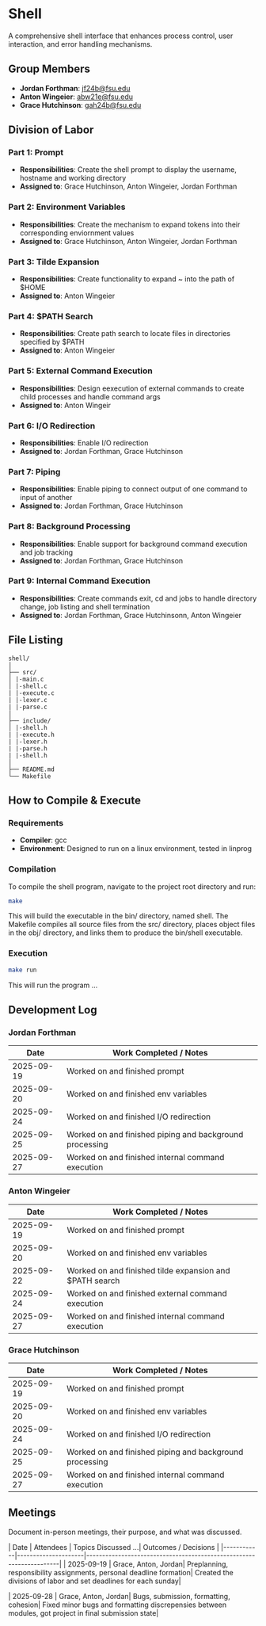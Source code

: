 # Shell

A comprehensive shell interface that enhances process control, user interaction, and error handling mechanisms.

## Group Members
- **Jordan Forthman**: jf24b@fsu.edu
- **Anton Wingeier**: abw21e@fsu.edu
- **Grace Hutchinson**: gah24b@fsu.edu

## Division of Labor

### Part 1: Prompt
- **Responsibilities**: Create the shell prompt to display the username, hostname and working directory
- **Assigned to**: Grace Hutchinson, Anton Wingeier, Jordan Forthman

### Part 2: Environment Variables
- **Responsibilities**: Create the mechanism to expand tokens into their corresponding enviornment values
- **Assigned to**: Grace Hutchinson, Anton Wingeier, Jordan Forthman

### Part 3: Tilde Expansion
- **Responsibilities**: Create functionality to expand ~ into the path of $HOME
- **Assigned to**: Anton Wingeier

### Part 4: $PATH Search
- **Responsibilities**: Create path search to locate files in directories specified by $PATH
- **Assigned to**: Anton Wingeier

### Part 5: External Command Execution
- **Responsibilities**: Design eexecution of external commands to create child processes and handle command args
- **Assigned to**: Anton Wingeir

### Part 6: I/O Redirection
- **Responsibilities**: Enable I/O redirection
- **Assigned to**: Jordan Forthman, Grace Hutchinson

### Part 7: Piping
- **Responsibilities**: Enable piping to connect output of one command to input of another
- **Assigned to**: Jordan Forthman, Grace Hutchinson

### Part 8: Background Processing
- **Responsibilities**: Enable support for background command execution and job tracking
- **Assigned to**: Jordan Forthman, Grace Hutchinson

### Part 9: Internal Command Execution
- **Responsibilities**: Create commands exit, cd and jobs to handle directory change, job listing and shell termination
- **Assigned to**: Jordan Forthman, Grace Hutchinsonn, Anton Wingeier

## File Listing
```
shell/
│
├── src/
│ |-main.c
│ |-shell.c
| |-execute.c
| |-lexer.c
| |-parse.c
│
├── include/
│ |-shell.h
| |-execute.h
| |-lexer.h
| |-parse.h
| |-shell.h
│
├── README.md
└── Makefile
```
## How to Compile & Execute

### Requirements
- **Compiler**: gcc
- **Environment**: Designed to run on a linux environment, tested in linprog

### Compilation
To compile the shell program, navigate to the project root directory and run:

```bash
make
```
This will build the executable in the bin/ directory, named shell. The Makefile compiles all source files from the src/ directory, places object files in the obj/ directory, and links them to produce the bin/shell executable.

### Execution
```bash
make run
```
This will run the program ...

## Development Log
### Jordan Forthman

| Date       | Work Completed / Notes |
|------------|------------------------|
| 2025-09-19 | Worked on and finished prompt
| 2025-09-20 | Worked on and finished env variables
| 2025-09-24 | Worked on and finished I/O redirection
| 2025-09-25 | Worked on and finished piping and background processing
| 2025-09-27 | Worked on and finished internal command execution



### Anton Wingeier

| Date       | Work Completed / Notes |
|------------|------------------------|
| 2025-09-19 | Worked on and finished prompt
| 2025-09-20 | Worked on and finished env variables
| 2025-09-22 | Worked on and finished tilde expansion and $PATH search
| 2025-09-24 | Worked on and finished external command execution
| 2025-09-27 | Worked on and finished internal command execution



### Grace Hutchinson

| Date       | Work Completed / Notes |
|------------|------------------------|
| 2025-09-19 | Worked on and finished prompt
| 2025-09-20 | Worked on and finished env variables
| 2025-09-24 | Worked on and finished I/O redirection
| 2025-09-25 | Worked on and finished piping and background processing
| 2025-09-27 | Worked on and finished internal command execution


## Meetings
Document in-person meetings, their purpose, and what was discussed.

| Date       | Attendees           | Topics Discussed       ...| Outcomes / Decisions |
|------------|---------------------|---------------------------------------------------------------------|
| 2025-09-19 | Grace, Anton, Jordan| Preplanning, responsibility assignments, personal deadline formation| Created the divisions of labor and set deadlines for each sunday|

| 2025-09-28 | Grace, Anton, Jordan| Bugs, submission, formatting, cohesion| Fixed minor bugs and formatting discrepensies between modules, got project in final submission state|
